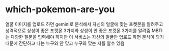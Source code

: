 # which-pokemon-are-you

얼굴 이미지를 업로드 하면 gemini로 분석해서 자신의 얼굴에 맞는 포켓몬을 알려주고 성격적으로 상성이 좋은 포켓몬 3가지와 상성이 안 좋은 포켓몬 3가지를 알려줌
MBTI는 다양한 질문을 입력해야 하지만 이 서비스는 자신의 얼굴만 업로드 하면 분석이 되기 때문에 간단하고 나는 누구와 안 맞고 누구와 맞는 지를 알수 있음
